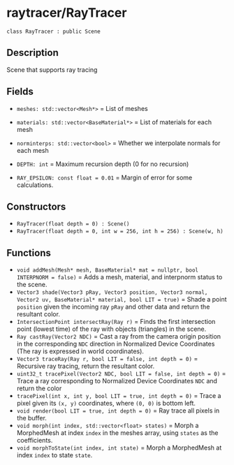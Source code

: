 # raytracer/RayTracer

`class RayTracer : public Scene`

## Description

Scene that supports ray tracing

## Fields

- `meshes: std::vector<Mesh*>` = List of meshes
- `materials: std::vector<BaseMaterial*>` = List of materials for each mesh
- `norminterps: std::vector<bool>` = Whether we interpolate normals for each mesh
- `DEPTH: int` = Maximum recursion depth (0 for no recursion)

- `RAY_EPSILON: const float = 0.01` = Margin of error for some calculations.

## Constructors

- `RayTracer(float depth = 0) : Scene()`
- `RayTracer(float depth = 0, int w = 256, int h = 256) : Scene(w, h)`

## Functions

- `void addMesh(Mesh* mesh, BaseMaterial* mat = nullptr, bool INTERPNORM = false)` = Adds a mesh, material, and interpnorm status to the scene.
- `Vector3 shade(Vector3 pRay, Vector3 position, Vector3 normal, Vector2 uv, BaseMaterial* material, bool LIT = true)` = Shade a point `position` given the incoming ray `pRay` and other data and return the resultant color.
- `IntersectionPoint intersectRay(Ray r)` = Finds the first intersection point (lowest time) of the ray with objects (triangles) in the scene.
- `Ray castRay(Vector2 NDC)` = Cast a ray from the camera origin position in the corresponding `NDC` direction in Normalized Device Coordinates (The ray is expressed in world coordinates).
- `Vector3 traceRay(Ray r, bool LIT = false, int depth = 0)` = Recursive ray tracing, return the resultant color.
- `uint32_t tracePixel(Vector2 NDC, bool LIT = false, int depth = 0)` = Trace a ray corresponding to Normalized Device Coordinates `NDC` and return the color
- `tracePixel(int x, int y, bool LIT = true, int depth = 0)` = Trace a pixel given its `(x, y)` coordinates, where `(0, 0)` is bottom left.
- `void render(bool LIT = true, int depth = 0)` = Ray trace all pixels in the buffer.
- `void morph(int index, std::vector<float> states)` = Morph a MorphedMesh at index `index` in the meshes array, using `states` as the coefficients.
- `void morphToState(int index, int state)` = Morph a MorphedMesh at index `index` to state `state`.
